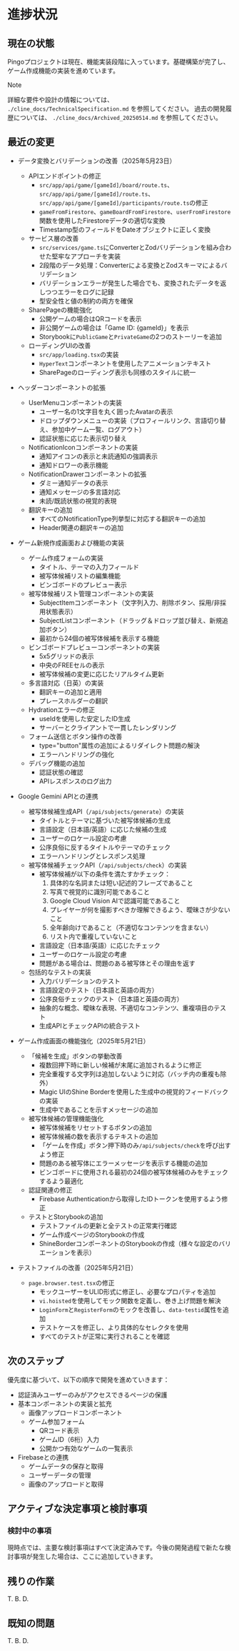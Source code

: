 # 進捗状況

## 現在の状態

Pingoプロジェクトは現在、機能実装段階に入っています。基礎構築が完了し、ゲーム作成機能の実装を進めています。

> [!NOTE]
> 詳細な要件や設計の情報については、 `./cline_docs/TechnicalSpecification.md` を参照してください。
> 過去の開発履歴については、 `./cline_docs/Archived_20250514.md` を参照してください。

## 最近の変更

- データ変換とバリデーションの改善（2025年5月23日）
  - APIエンドポイントの修正
    - `src/app/api/game/[gameId]/board/route.ts`、`src/app/api/game/[gameId]/route.ts`、`src/app/api/game/[gameId]/participants/route.ts`の修正
    - `gameFromFirestore`、`gameBoardFromFirestore`、`userFromFirestore`関数を使用したFirestoreデータの適切な変換
    - Timestamp型のフィールドをDateオブジェクトに正しく変換
  - サービス層の改善
    - `src/services/game.ts`にConverterとZodバリデーションを組み合わせた堅牢なアプローチを実装
    - 2段階のデータ処理：Converterによる変換とZodスキーマによるバリデーション
    - バリデーションエラーが発生した場合でも、変換されたデータを返しつつエラーをログに記録
    - 型安全性と値の制約の両方を確保
  - SharePageの機能強化
    - 公開ゲームの場合はQRコードを表示
    - 非公開ゲームの場合は「Game ID: {gameId}」を表示
    - Storybookに`PublicGame`と`PrivateGame`の2つのストーリーを追加
  - ローディングUIの改善
    - `src/app/loading.tsx`の実装
    - `HyperText`コンポーネントを使用したアニメーションテキスト
    - SharePageのローディング表示も同様のスタイルに統一

- ヘッダーコンポーネントの拡張
  - UserMenuコンポーネントの実装
    - ユーザー名の1文字目を丸く囲ったAvatarの表示
    - ドロップダウンメニューの実装（プロフィールリンク、言語切り替え、参加中ゲーム一覧、ログアウト）
    - 認証状態に応じた表示切り替え
  - NotificationIconコンポーネントの実装
    - 通知アイコンの表示と未読通知の強調表示
    - 通知ドロワーの表示機能
  - NotificationDrawerコンポーネントの拡張
    - ダミー通知データの表示
    - 通知メッセージの多言語対応
    - 未読/既読状態の視覚的表現
  - 翻訳キーの追加
    - すべてのNotificationType列挙型に対応する翻訳キーの追加
    - Header関連の翻訳キーの追加
- ゲーム新規作成画面および機能の実装
  - ゲーム作成フォームの実装
    - タイトル、テーマの入力フィールド
    - 被写体候補リストの編集機能
    - ビンゴボードのプレビュー表示
  - 被写体候補リスト管理コンポーネントの実装
    - SubjectItemコンポーネント（文字列入力、削除ボタン、採用/非採用状態表示）
    - SubjectListコンポーネント（ドラッグ＆ドロップ並び替え、新規追加ボタン）
    - 最初から24個の被写体候補を表示する機能
  - ビンゴボードプレビューコンポーネントの実装
    - 5x5グリッドの表示
    - 中央のFREEセルの表示
    - 被写体候補の変更に応じたリアルタイム更新
  - 多言語対応（日英）の実装
    - 翻訳キーの追加と適用
    - プレースホルダーの翻訳
  - Hydrationエラーの修正
    - useIdを使用した安定したID生成
    - サーバーとクライアントで一貫したレンダリング
  - フォーム送信とボタン操作の改善
    - type="button"属性の追加によるリダイレクト問題の解決
    - エラーハンドリングの強化
  - デバッグ機能の追加
    - 認証状態の確認
    - APIレスポンスのログ出力
- Google Gemini APIとの連携
  - 被写体候補生成API（`/api/subjects/generate`）の実装
    - タイトルとテーマに基づいた被写体候補の生成
    - 言語設定（日本語/英語）に応じた候補の生成
    - ユーザーのロケール設定の考慮
    - 公序良俗に反するタイトルやテーマのチェック
    - エラーハンドリングとレスポンス処理
  - 被写体候補チェックAPI（`/api/subjects/check`）の実装
    - 被写体候補が以下の条件を満たすかチェック：
      1. 具体的な名詞または短い記述的フレーズであること
      2. 写真で視覚的に識別可能であること
      3. Google Cloud Vision AIで認識可能であること
      4. プレイヤーが何を撮影すべきか理解できるよう、曖昧さが少ないこと
      5. 全年齢向けであること（不適切なコンテンツを含まない）
      6. リスト内で重複していないこと
    - 言語設定（日本語/英語）に応じたチェック
    - ユーザーのロケール設定の考慮
    - 問題がある場合は、問題のある被写体とその理由を返す
  - 包括的なテストの実装
    - 入力バリデーションのテスト
    - 言語設定のテスト（日本語と英語の両方）
    - 公序良俗チェックのテスト（日本語と英語の両方）
    - 抽象的な概念、曖昧な表現、不適切なコンテンツ、重複項目のテスト
    - 生成APIとチェックAPIの統合テスト
- ゲーム作成画面の機能強化（2025年5月21日）
  - 「候補を生成」ボタンの挙動改善
    - 複数回押下時に新しい候補が末尾に追加されるように修正
    - 完全重複する文字列は追加しないように対応（バッチ内の重複も除外）
    - Magic UIのShine Borderを使用した生成中の視覚的フィードバックの実装
    - 生成中であることを示すメッセージの追加
  - 被写体候補の管理機能強化
    - 被写体候補をリセットするボタンの追加
    - 被写体候補の数を表示するテキストの追加
    - 「ゲームを作成」ボタン押下時のみ`/api/subjects/check`を呼び出すよう修正
    - 問題のある被写体にエラーメッセージを表示する機能の追加
    - ビンゴボードに使用される最初の24個の被写体候補のみをチェックするよう最適化
  - 認証関連の修正
    - Firebase Authenticationから取得したIDトークンを使用するよう修正
  - テストとStorybookの追加
    - テストファイルの更新と全テストの正常実行確認
    - ゲーム作成ページのStorybookの作成
    - ShineBorderコンポーネントのStorybookの作成（様々な設定のバリエーションを表示）
- テストファイルの改善（2025年5月21日）
  - `page.browser.test.tsx`の修正
    - モックユーザーをULID形式に修正し、必要なプロパティを追加
    - `vi.hoisted`を使用してモック関数を定義し、巻き上げ問題を解決
    - `LoginForm`と`RegisterForm`のモックを改善し、`data-testid`属性を追加
    - テストケースを修正し、より具体的なセレクタを使用
    - すべてのテストが正常に実行されることを確認

## 次のステップ

優先度に基づいて、以下の順序で開発を進めていきます：

- 認証済みユーザーのみがアクセスできるページの保護
- 基本コンポーネントの実装と拡充
  - 画像アップロードコンポーネント
  - ゲーム参加フォーム
    - QRコード表示
    - ゲームID（6桁）入力
    - 公開かつ有効なゲームの一覧表示
- Firebaseとの連携
  - ゲームデータの保存と取得
  - ユーザーデータの管理
  - 画像のアップロードと取得

## アクティブな決定事項と検討事項

### 検討中の事項

現時点では、主要な検討事項はすべて決定済みです。今後の開発過程で新たな検討事項が発生した場合は、ここに追加していきます。

## 残りの作業

T. B. D.

## 既知の問題

T. B. D.
